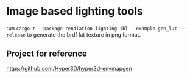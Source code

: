 # Image based lighting tools

run `cargo r --package rendiation-lighting-ibl --example gen_lut --release` to generate the brdf lut texture in png format.

## Project for reference

<https://github.com/Hyper3D/hyper3d-envmapgen>
